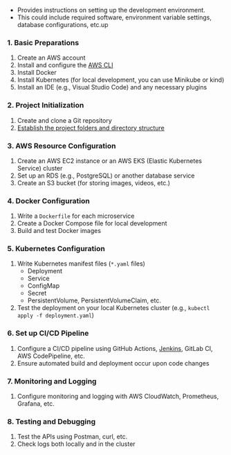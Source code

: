 - Provides instructions on setting up the development environment.
- This could include required software, environment variable settings, database configurations, etc.up


### 1. Basic Preparations
1. Create an AWS account
2. Install and configure the [AWS CLI](https://docs.aws.amazon.com/cli/latest/userguide/cli-chap-getting-started.html)
3. Install Docker
4. Install Kubernetes (for local development, you can use Minikube or kind)
5. Install an IDE (e.g., Visual Studio Code) and any necessary plugins


### 2. Project Initialization
1. Create and clone a Git repository
2. [Establish the project folders and directory structure](git-repository.md)


### 3. AWS Resource Configuration
1. Create an AWS EC2 instance or an AWS EKS (Elastic Kubernetes Service) cluster
2. Set up an RDS (e.g., PostgreSQL) or another database service
3. Create an S3 bucket (for storing images, videos, etc.)


### 4. Docker Configuration
1. Write a `Dockerfile` for each microservice
2. Create a Docker Compose file for local development
3. Build and test Docker images


### 5. Kubernetes Configuration
1. Write Kubernetes manifest files (`*.yaml` files)
    - Deployment
    - Service
    - ConfigMap
    - Secret
    - PersistentVolume, PersistentVolumeClaim, etc.
2. Test the deployment on your local Kubernetes cluster (e.g., `kubectl apply -f deployment.yaml`)


### 6. Set up CI/CD Pipeline
1. Configure a CI/CD pipeline using GitHub Actions, [Jenkins](jenkins.md), GitLab CI, AWS CodePipeline, etc.
2. Ensure automated build and deployment occur upon code changes


### 7. Monitoring and Logging
1. Configure monitoring and logging with AWS CloudWatch, Prometheus, Grafana, etc.


### 8. Testing and Debugging
1. Test the APIs using Postman, curl, etc.
2. Check logs both locally and in the cluster
